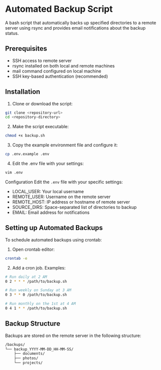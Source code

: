 # Automated Backup Script

A bash script that automatically backs up specified directories to a remote server using rsync and provides email notifications about the backup status.

## Prerequisites

- SSH access to remote server
- rsync installed on both local and remote machines
- mail command configured on local machine
- SSH key-based authentication (recommended)

## Installation

1. Clone or download the script:

```bash
git clone <repository-url>
cd <repository-directory>
```

2. Make the script executable:

```bash
chmod +x backup.sh
```

3. Copy the example environment file and configure it:

```bash
cp .env.example .env
```

4. Edit the .env file with your settings:

```bash
vim .env
```

Configuration
Edit the `.env` file with your specific settings:

- LOCAL_USER: Your local username
- REMOTE_USER: Username on the remote server
- REMOTE_HOST: IP address or hostname of remote server
- SOURCE_DIRS: Space-separated list of directories to backup
- EMAIL: Email address for notifications

## Setting up Automated Backups

To schedule automated backups using crontab:

1. Open crontab editor:

```bash
crontab -e
```

2. Add a cron job. Examples:

```bash
# Run daily at 2 AM
0 2 * * * /path/to/backup.sh

# Run weekly on Sunday at 3 AM
0 3 * * 0 /path/to/backup.sh

# Run monthly on the 1st at 4 AM
0 4 1 * * /path/to/backup.sh
```

## Backup Structure

Backups are stored on the remote server in the following structure:

```bash
/backups/
└── backup_YYYY-MM-DD_HH-MM-SS/
    ├── documents/
    ├── photos/
    └── projects/
```

